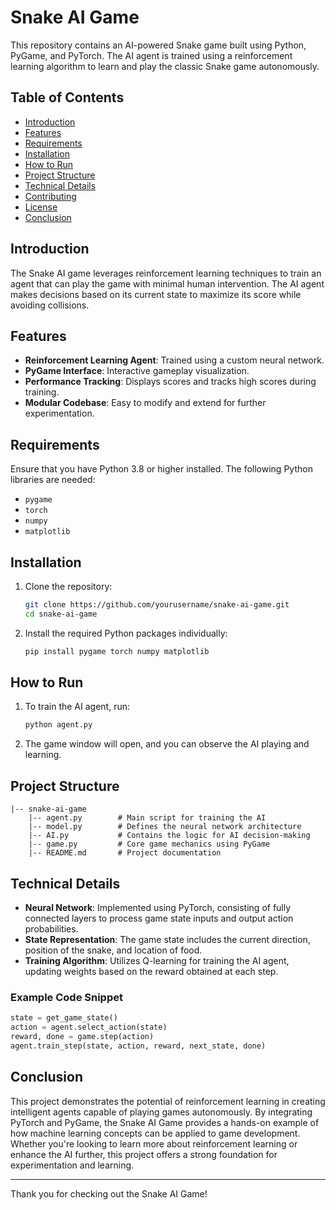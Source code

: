 # Snake AI Game

This repository contains an AI-powered Snake game built using Python, PyGame, and PyTorch. The AI agent is trained using a reinforcement learning algorithm to learn and play the classic Snake game autonomously.

## Table of Contents
- [Introduction](#introduction)
- [Features](#features)
- [Requirements](#requirements)
- [Installation](#installation)
- [How to Run](#how-to-run)
- [Project Structure](#project-structure)
- [Technical Details](#technical-details)
- [Contributing](#contributing)
- [License](#license)
- [Conclusion](#conclusion)

## Introduction
The Snake AI game leverages reinforcement learning techniques to train an agent that can play the game with minimal human intervention. The AI agent makes decisions based on its current state to maximize its score while avoiding collisions.

## Features
- **Reinforcement Learning Agent**: Trained using a custom neural network.
- **PyGame Interface**: Interactive gameplay visualization.
- **Performance Tracking**: Displays scores and tracks high scores during training.
- **Modular Codebase**: Easy to modify and extend for further experimentation.

## Requirements
Ensure that you have Python 3.8 or higher installed. The following Python libraries are needed:

- `pygame`
- `torch`
- `numpy`
- `matplotlib`

## Installation
1. Clone the repository:
   ```bash
   git clone https://github.com/yourusername/snake-ai-game.git
   cd snake-ai-game
   ```
2. Install the required Python packages individually:
   ```bash
   pip install pygame torch numpy matplotlib
   ```

## How to Run
1. To train the AI agent, run:
   ```bash
   python agent.py
   ```
2. The game window will open, and you can observe the AI playing and learning.

## Project Structure
```
|-- snake-ai-game
    |-- agent.py        # Main script for training the AI
    |-- model.py        # Defines the neural network architecture
    |-- AI.py           # Contains the logic for AI decision-making
    |-- game.py         # Core game mechanics using PyGame
    |-- README.md       # Project documentation
```

## Technical Details
- **Neural Network**: Implemented using PyTorch, consisting of fully connected layers to process game state inputs and output action probabilities.
- **State Representation**: The game state includes the current direction, position of the snake, and location of food.
- **Training Algorithm**: Utilizes Q-learning for training the AI agent, updating weights based on the reward obtained at each step.

### Example Code Snippet
```python
state = get_game_state()
action = agent.select_action(state)
reward, done = game.step(action)
agent.train_step(state, action, reward, next_state, done)
```

## Conclusion
This project demonstrates the potential of reinforcement learning in creating intelligent agents capable of playing games autonomously. By integrating PyTorch and PyGame, the Snake AI Game provides a hands-on example of how machine learning concepts can be applied to game development. Whether you're looking to learn more about reinforcement learning or enhance the AI further, this project offers a strong foundation for experimentation and learning.

---
Thank you for checking out the Snake AI Game!
